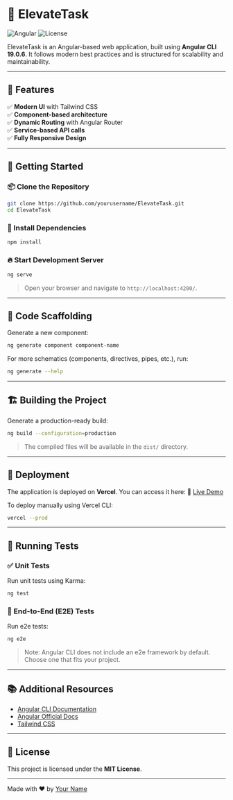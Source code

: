 # 🚀 ElevateTask

![Angular](https://img.shields.io/badge/Angular-19.0.6-red?style=flat-square&logo=angular)
![License](https://img.shields.io/badge/License-MIT-blue.svg)

ElevateTask is an Angular-based web application, built using **Angular CLI 19.0.6**. It follows modern best practices and is structured for scalability and maintainability.

---

## 📌 Features
✅ **Modern UI** with Tailwind CSS  
✅ **Component-based architecture**  
✅ **Dynamic Routing** with Angular Router  
✅ **Service-based API calls**  
✅ **Fully Responsive Design**  

---

## 🚀 Getting Started
### 📦 Clone the Repository
```bash
git clone https://github.com/yourusername/ElevateTask.git
cd ElevateTask
```

### 📌 Install Dependencies
```bash
npm install
```

### 🔥 Start Development Server
```bash
ng serve
```
> Open your browser and navigate to `http://localhost:4200/`.

---

## 📌 Code Scaffolding
Generate a new component:
```bash
ng generate component component-name
```
For more schematics (components, directives, pipes, etc.), run:
```bash
ng generate --help
```

---

## 🏗 Building the Project
Generate a production-ready build:
```bash
ng build --configuration=production
```
> The compiled files will be available in the `dist/` directory.

---

## 🚀 Deployment
The application is deployed on **Vercel**. You can access it here:
🔗 [Live Demo](https://elevate-task-8a3x.vercel.app/)

To deploy manually using Vercel CLI:
```bash
vercel --prod
```

---

## 🧪 Running Tests
### ✅ Unit Tests
Run unit tests using Karma:
```bash
ng test
```
### 🔎 End-to-End (E2E) Tests
Run e2e tests:
```bash
ng e2e
```
> Note: Angular CLI does not include an e2e framework by default. Choose one that fits your project.

---

## 📚 Additional Resources
- [Angular CLI Documentation](https://angular.dev/tools/cli)
- [Angular Official Docs](https://angular.dev/)
- [Tailwind CSS](https://tailwindcss.com/)

---

## 📝 License
This project is licensed under the **MIT License**.

---

Made with ❤️ by [Your Name](https://github.com/yourusername)

